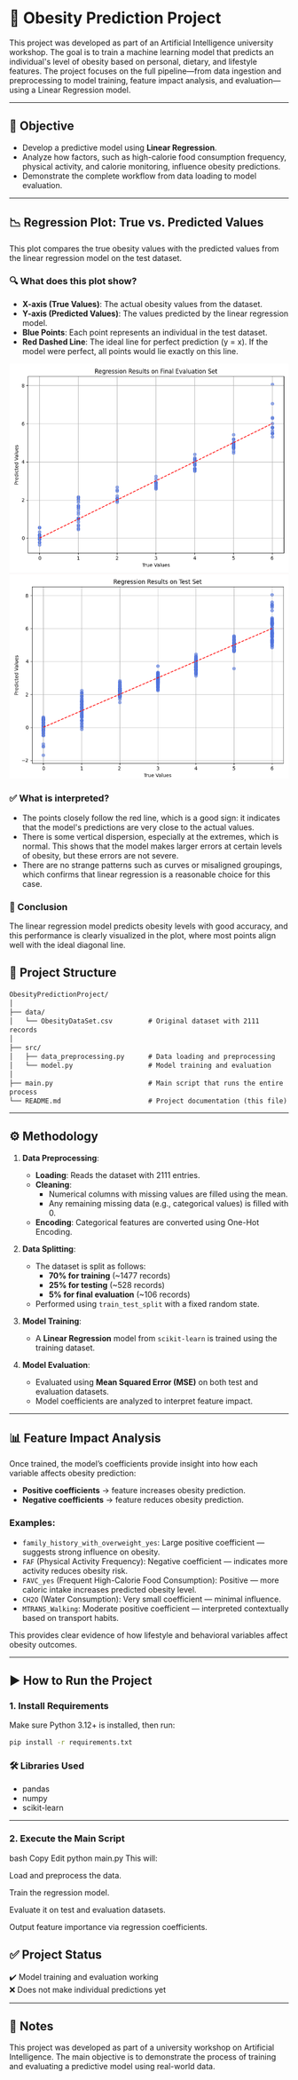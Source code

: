 # 🧠 Obesity Prediction Project

This project was developed as part of an Artificial Intelligence university workshop. The goal is to train a machine learning model that predicts an individual's level of obesity based on personal, dietary, and lifestyle features. The project focuses on the full pipeline—from data ingestion and preprocessing to model training, feature impact analysis, and evaluation—using a Linear Regression model.

---

## 🎯 Objective

- Develop a predictive model using **Linear Regression**.
- Analyze how factors, such as high-calorie food consumption frequency, physical activity, and calorie monitoring, influence obesity predictions.
- Demonstrate the complete workflow from data loading to model evaluation.

---

## 📉 Regression Plot: True vs. Predicted Values

This plot compares the true obesity values with the predicted values from the linear regression model on the test dataset.

### 🔍 What does this plot show?
- **X-axis (True Values)**: The actual obesity values from the dataset.
- **Y-axis (Predicted Values)**: The values predicted by the linear regression model.
- **Blue Points**: Each point represents an individual in the test dataset.
- **Red Dashed Line**: The ideal line for perfect prediction (y = x). If the model were perfect, all points would lie exactly on this line.

![Regression Plot](images/Evaluatioon_set.png)
![Regression Plot](images/Test_set.png)


### ✅ What is interpreted?
- The points closely follow the red line, which is a good sign: it indicates that the model's predictions are very close to the actual values.
- There is some vertical dispersion, especially at the extremes, which is normal. This shows that the model makes larger errors at certain levels of obesity, but these errors are not severe.
- There are no strange patterns such as curves or misaligned groupings, which confirms that linear regression is a reasonable choice for this case.

### 📌 Conclusion
The linear regression model predicts obesity levels with good accuracy, and this performance is clearly visualized in the plot, where most points align well with the ideal diagonal line.


## 📁 Project Structure

```
ObesityPredictionProject/
│
├── data/
│   └── ObesityDataSet.csv         # Original dataset with 2111 records
│
├── src/
│   ├── data_preprocessing.py      # Data loading and preprocessing
│   └── model.py                   # Model training and evaluation
│
├── main.py                        # Main script that runs the entire process
└── README.md                      # Project documentation (this file)
```
---

## ⚙️ Methodology

1. **Data Preprocessing**:
   - **Loading**: Reads the dataset with 2111 entries.
   - **Cleaning**:
     - Numerical columns with missing values are filled using the mean.
     - Any remaining missing data (e.g., categorical values) is filled with 0.
   - **Encoding**: Categorical features are converted using One-Hot Encoding.

2. **Data Splitting**:
   - The dataset is split as follows:
     - **70% for training** (~1477 records)
     - **25% for testing** (~528 records)
     - **5% for final evaluation** (~106 records)
   - Performed using `train_test_split` with a fixed random state.

3. **Model Training**:
   - A **Linear Regression** model from `scikit-learn` is trained using the training dataset.

4. **Model Evaluation**:
   - Evaluated using **Mean Squared Error (MSE)** on both test and evaluation datasets.
   - Model coefficients are analyzed to interpret feature impact.

---

## 📊 Feature Impact Analysis

Once trained, the model’s coefficients provide insight into how each variable affects obesity prediction:

- **Positive coefficients** → feature increases obesity prediction.
- **Negative coefficients** → feature reduces obesity prediction.

### Examples:
- `family_history_with_overweight_yes`: Large positive coefficient — suggests strong influence on obesity.
- `FAF` (Physical Activity Frequency): Negative coefficient — indicates more activity reduces obesity risk.
- `FAVC_yes` (Frequent High-Calorie Food Consumption): Positive — more caloric intake increases predicted obesity level.
- `CH2O` (Water Consumption): Very small coefficient — minimal influence.
- `MTRANS_Walking`: Moderate positive coefficient — interpreted contextually based on transport habits.

This provides clear evidence of how lifestyle and behavioral variables affect obesity outcomes.

---

## ▶️ How to Run the Project

### 1. Install Requirements

   Make sure Python 3.12+ is installed, then run:

   ```bash
   pip install -r requirements.txt
```

### 🛠️ Libraries Used

- pandas  
- numpy  
- scikit-learn  

---

### 2. Execute the Main Script

bash
Copy
Edit
python main.py
This will:

Load and preprocess the data.

Train the regression model.

Evaluate it on test and evaluation datasets.

Output feature importance via regression coefficients.

## ✅ Project Status

✔️ Model training and evaluation working  
❌ Does not make individual predictions yet  

---

## 📌 Notes

This project was developed as part of a university workshop on Artificial Intelligence. The main objective is to demonstrate the process of training and evaluating a predictive model using real-world data.

